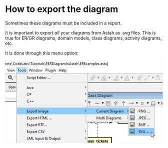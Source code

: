 ﻿# How to export the diagram

Sometimes these diagrams must be included in a report.

It is important to export _all_ your diagrams from Astah as .svg files. 
This is true for ER/GR diagrams, domain models, class diagrams, activity diagrams, etc.

It is done through this menu option:

![img_21.png](img_21.png)